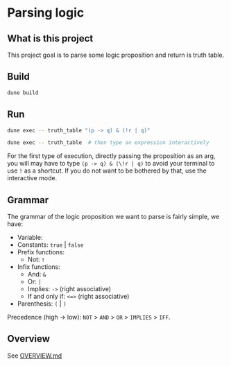 # Parsing logic 

## What is this project 

This project goal is to parse some logic proposition and return is truth table. 

## Build
```sh
dune build
```

## Run
```sh
dune exec -- truth_table "(p -> q) & (!r | q)"

dune exec -- truth_table  # then type an expression interactively
```

For the first type of execution, directly passing the proposition as an arg, you will may have to type `(p -> q) & (\!r | q)` to avoid your terminal to use `!` as a shortcut. If you do not want to be bothered by that, use the interactive mode.

## Grammar 

The grammar of the logic proposition we want to parse is fairly simple, we have: 
- Variable: 
- Constants: `true` | `false` 
- Prefix functions: 
    - Not: `!` 
- Infix functions: 
    - And: `&`
    - Or: `|`
    - Implies: `->` (right associative)
    - If and only if: `<=>` (right associative)
- Parenthesis: `(` | `)`

Precedence (high → low): `NOT` > `AND` > `OR` > `IMPLIES` > `IFF`.

## Overview 

See [OVERVIEW.md](OVERVIEW.md)
